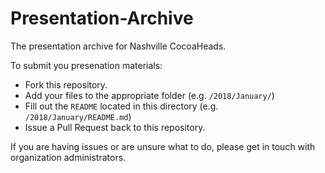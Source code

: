# Presentation-Archive

The presentation archive for Nashville CocoaHeads.

To submit you presenation materials:
- Fork this repository.
- Add your files to the appropriate folder (e.g. `/2018/January/`)
- Fill out the `README` located in this directory (e.g. `/2018/January/README.md`)
- Issue a Pull Request back to this repository.

If you are having issues or are unsure what to do, please get in touch with organization administrators.